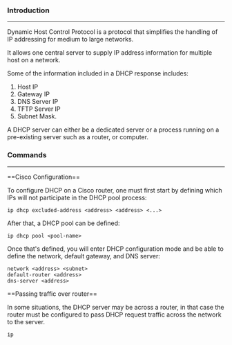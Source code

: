 ### Introduction
---
Dynamic Host Control Protocol is a protocol that simplifies the handling of IP addressing for medium to large networks. 

It allows one central server to supply IP address information for multiple host on a network. 

Some of the information included in a DHCP response includes:
1. Host IP
2. Gateway IP
3. DNS Server IP
4. TFTP Server IP
5. Subnet Mask.

A DHCP server can either be a dedicated server or a process running on a pre-existing server such as a router, or computer. 

### Commands
---
==Cisco Configuration==
 
To configure DHCP on a Cisco router, one must first start by defining which IPs will not participate in the DHCP pool process:

```
ip dhcp excluded-address <address> <address> <...> 
```

After that, a DHCP pool can be defined:

```
ip dhcp pool <pool-name>
```

Once that's defined, you will enter DHCP configuration mode and be able to define the network, default gateway, and DNS server:

```
network <address> <subnet>
default-router <address>
dns-server <address>
```

==Passing traffic over router==

In some situations, the DHCP server may be across a router, in that case the router must be configured to pass DHCP request traffic across the network to the server. 

```
ip 
```